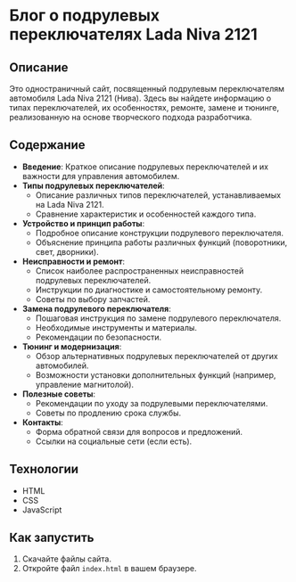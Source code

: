 # Блог о подрулевых переключателях Lada Niva 2121

## Описание

Это одностраничный сайт, посвященный подрулевым переключателям автомобиля Lada Niva 2121 (Нива). Здесь вы найдете информацию о типах переключателей, их особенностях, ремонте, замене и тюнинге, реализованную на основе творческого подхода разработчика.

## Содержание

*   **Введение**: Краткое описание подрулевых переключателей и их важности для управления автомобилем.
*   **Типы подрулевых переключателей**:
    *   Описание различных типов переключателей, устанавливаемых на Lada Niva 2121.
    *   Сравнение характеристик и особенностей каждого типа.
*   **Устройство и принцип работы**:
    *   Подробное описание конструкции подрулевого переключателя.
    *   Объяснение принципа работы различных функций (поворотники, свет, дворники).
*   **Неисправности и ремонт**:
    *   Список наиболее распространенных неисправностей подрулевых переключателей.
    *   Инструкции по диагностике и самостоятельному ремонту.
    *   Советы по выбору запчастей.
*   **Замена подрулевого переключателя**:
    *   Пошаговая инструкция по замене подрулевого переключателя.
    *   Необходимые инструменты и материалы.
    *   Рекомендации по безопасности.
*   **Тюнинг и модернизация**:
    *   Обзор альтернативных подрулевых переключателей от других автомобилей.
    *   Возможности установки дополнительных функций (например, управление магнитолой).
*   **Полезные советы**:
    *   Рекомендации по уходу за подрулевыми переключателями.
    *   Советы по продлению срока службы.
*   **Контакты**:
    *   Форма обратной связи для вопросов и предложений.
    *   Ссылки на социальные сети (если есть).

## Технологии

*   HTML
*   CSS
*   JavaScript

## Как запустить

1.  Скачайте файлы сайта.
2.  Откройте файл `index.html` в вашем браузере.
